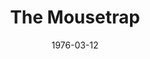 ---
title: The Mousetrap
date: 1976-03-12
opening_date: 1976-03-12
closing_date: 1976-03-27
layout: productions
playbill:
Theatre: Theatre Jacksonville
Venue: Little Theatre
cast:
- Mollie Ralston: Jane Carroll
- Giles Ralston: Allen Richard Gimbel
- Christopher Wren: Jack Dillon
- Mrs. Boyle: Martha Worsley
- Major Metcalf: Bill Worsley
- Miss Casewell: Miriam Collins
- Mr. Paravicini: Marcus Greer
- Detective Sergeant Trotter: Chris Glendon
crew:
- Director: Robert Knowles
- Scene Design: Hal Henderson
- Stage Manager: Roxanne Hayward
- Lighting Design: Kelly Hart
- Lighting Technician: Barbara Stillson
- Sound Technician: Carmen Chronister
- Set Construction:
  - Mark Backer
  - Sharon Brown
  - Carmen Chronister
  - Jack Dillon
  - Scott Dunham
  - Kelly Hart
  - Roxanne Hayward
  - Tom Herrernan
  - Brenda Hollis
  - Shyla Hughes
  - Pamela Jackson
  - Merry Merritt
  - David Rayment
  - Larry Usoff
  - Eric Winters
  - Martha Worsley
- Properties:
  - Pamela Jackson
  - Sharon Brown
  - Merry Merritt
- Costumes: Gert Berman
- Publicity: Madge Bruner
- Box Office:
  - Roxanne Hayward
  - Gert Berman
  - Ann Dubow
  - Gay Duncan
  - Leonore Hart
  - Shyla Hughes
  - Pat Mullarkey
  - Barbara Stillson
  - Pat Somers
  - Esta Tkac
  - Martha Wynne
orchestra:
---